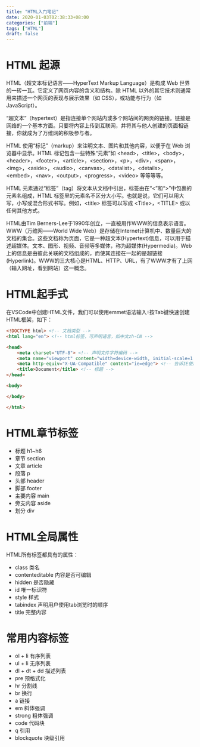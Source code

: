 ```yaml
---
title: "HTML入门笔记"
date: 2020-01-03T02:38:33+08:00
categories: ["前端"]
tags: ["HTML"]
draft: false
---
```


# HTML 起源
HTML（超文本标记语言——HyperText Markup Language）是构成 Web 世界的一砖一瓦。它定义了网页内容的含义和结构。除 HTML 以外的其它技术则通常用来描述一个网页的表现与展示效果（如 CSS），或功能与行为（如 JavaScript）。

“超文本”（hypertext）是指连接单个网站内或多个网站间的网页的链接。链接是网络的一个基本方面。只要将内容上传到互联网，并将其与他人创建的页面相链接，你就成为了万维网的积极参与者。

HTML 使用“标记”（markup）来注明文本、图片和其他内容，以便于在 Web 浏览器中显示。HTML 标记包含一些特殊“元素”如 &#60;head&#62;，&#60;title&#62;，&#60;body&#62;，&#60;header&#62;，&#60;footer&#62;，&#60;article&#62;，&#60;section&#62;，&#60;p&#62;，&#60;div&#62;，&#60;span&#62;，&#60;img&#62;，&#60;aside&#62;，&#60;audio&#62;，&#60;canvas&#62;，&#60;datalist&#62;，&#60;details&#62;，&#60;embed&#62;，&#60;nav&#62;，&#60;output&#62;，&#60;progress&#62;，&#60;video&#62; 等等等等。

HTML 元素通过“标签”（tag）将文本从文档中引出，标签由在“&#60;”和“&#62;”中包裹的元素名组成，HTML 标签里的元素名不区分大小写。也就是说，它们可以用大写，小写或混合形式书写。例如，&#60;title&#62; 标签可以写成 &#60;Title&#62;，&#60;TITLE&#62; 或以任何其他方式。

HTML由Tim Berners-Lee于1990年创立，一直被用作WWW的信息表示语言。WWW（万维网——World Wide Web）是存储在Internet计算机中、数量巨大的文档的集合。这些文档称为页面，它是一种超文本(Hypertext)信息，可以用于描述超媒体。文本、图形、视频、音频等多媒体，称为超媒体(Hypermedia)。Web上的信息是由彼此关联的文档组成的，而使其连接在一起的是超链接(Hyperlink)。WWW的三大核心是HTML、HTTP、URL，有了WWW才有了上网（输入网址，看到网站）这一概念。

# HTML起手式
在VSCode中创建HTML文件，我们可以使用emmet语法输入`!`按Tab键快速创建HTML框架，如下：
```html
<!DOCTYPE html> <!-- 文档类型 -->
<html lang="en"> <!-- html标签，可声明语言，如中文zh-CN -->

<head>
    <meta charset="UTF-8"> <!-- 声明文件字符编码 -->
    <meta name="viewport" content="width=device-width, initial-scale=1.0, minimum-scale=1.0, maximum-scale=1.0, user-scalable=no"> <!-- 禁用缩放，兼容手机 -->
    <meta http-equiv="X-UA-Compatible" content="ie=edge"> <!-- 告诉IE使用最新内核 -->
    <title>Document</title> <!-- 标题 -->
</head>

<body>

</body>

</html>
```

# HTML章节标签
* 标题 h1~h6
* 章节 section
* 文章 article
* 段落 p
* 头部 header
* 脚部 footer
* 主要内容 main
* 旁支内容 aside
* 划分 div

# HTML全局属性
HTML所有标签都具有的属性：
* class 类名
* contenteditable 内容是否可编辑
* hidden 是否隐藏
* id 唯一标识符
* style 样式
* tabindex 声明用户使用tab浏览时的顺序
* title 完整内容

# 常用内容标签
* ol + li 有序列表
* ul + li 无序列表
* dl + dt + dd 描述列表
* pre 预格式化
* hr 分割线
* br 换行
* a 链接
* em 斜体强调
* strong 粗体强调
* code 代码块
* q 引用
* blockquote 块级引用